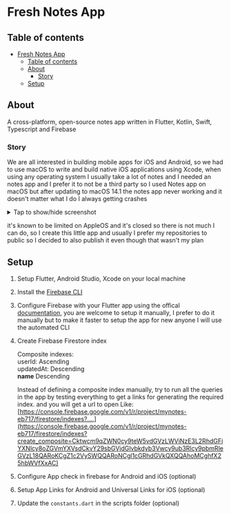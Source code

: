 # Fresh Notes App

## Table of contents
- [Fresh Notes App](#fresh-notes-app)
  - [Table of contents](#table-of-contents)
  - [About](#about)
    - [Story](#story)
  - [Setup](#setup)

## About
A cross-platform, open-source notes app written in Flutter, Kotlin, Swift, Typescript and Firebase

### Story
We are all interested in building mobile apps for iOS and Android, so we had to use macOS to write and build native iOS applications using Xcode, when using any operating system I usually take a lot of notes and I needed an notes app and I prefer it to not be a third party so I used Notes app on macOS but after updating to macOS 14.1 the notes app never working and it doesn't matter what I do I always getting crashes

<details>
<summary>Tap to show/hide screenshot</summary>
<br>

![macOS Notes crash](./assets/images/macos_notes_crash.png)

</details>

it's known to be limited on AppleOS and it's closed so there is not much I can do, so I create this little app and usually I prefer my repositories to public so I decided to also publish it even though that wasn't my plan

## Setup
1. Setup Flutter, Android Studio, Xcode on your local machine
2. Install the [Firebase CLI](https://firebase.google.com/docs/cli)
3. Configure Firebase with your Flutter app using the offical [documentation](https://firebase.google.com/docs/flutter/setup), you are welcome to setup it manually, I prefer to do it manually but to make it faster to setup the app for new anyone I will use the automated CLI
4. Create Firebase Firestore index

    Composite indexes: <br>
    userId: Ascending  <br>
    updatedAt: Descending <br>
    __name__ Descending <br>

    Instead of defining a composite index manually, try to run all the queries in the app by testing everything to get a links for generating the required index. and you will get a url to open Like:
    [https://console.firebase.google.com/v1/r/project/mynotes-eb717/firestore/indexes?....](https://console.firebase.google.com/v1/r/project/mynotes-eb717/firestore/indexes?create_composite=Cktwcm9qZWN0cy9teW5vdGVzLWViNzE3L2RhdGFiYXNlcy8oZGVmYXVsdCkvY29sbGVjdGlvbkdyb3Vwcy9ub3Rlcy9pbmRleGVzL18QARoKCgZ1c2VySWQQARoNCgl1cGRhdGVkQXQQAhoMCghfX25hbWVfXxAC)

5. Configure App check in firebase for Android and iOS (optional)
6. Setup App Links for Android and Universal Links for iOS (optional)
7. Update the `constants.dart` in the scripts folder (optional)

<!-- 1. Firebase: First setup firebase for both android/ios, register the apps and download the configurations and put
them in the desire place, "google-services.json" for android, ios "GoogleService-Info.plist"
already ignored in the .gitignore

1. Permissions

    Android:
        `
         <uses-feature
        android:name="android.hardware.camera"
        android:required="false" />

    <uses-permission android:name="android.permission.INTERNET" />
    <uses-permission android:name="android.permission.ACCESS_NETWORK_STATE" />
    <uses-permission android:name="android.permission.CAMERA" />
    <uses-permission
        android:name="android.permission.WRITE_EXTERNAL_STORAGE"
        android:maxSdkVersion="29" />
        `

    Ios:
    "<key>NSCameraUsageDescription</key>
	<string>We need access to the photo library so you take a photo</string>
	<key>NSPhotoLibraryUsageDescription</key>
	<string>We need access to the photo library so you pick image</string>
	<key>NSPhotoLibraryAddUsageDescription</key>
	<string>To save images into the library, we need permission from you</string>
	<key>FirebaseAutomaticScreenReportingEnabled</key>
	<false/>"

2. Localizations in Android and iOS
    iOS in info.plist:
    `
	<key>CFBundleLocalizations</key>
	<array>
		<string>en</string>
		<string>ar</string>
	</array>
    `
    Android:
    Create a file called res/xml/locales_config.xml and specify your app's languages, including your app's ultimate fallback locale, which is the locale specified in res/values/strings.xml.
    `
    <?xml version="1.0" encoding="utf-8"?>
    <locale-config xmlns:android="http://schemas.android.com/apk/res/android">
        <locale android:name="en"/>
        <locale android:name="ar"/>
    </locale-config>
    `
    In the manifest, add a line pointing to this new file:
    <manifest>
        ...
        <application
            ...
            android:localeConfig="@xml/locales_config">
        </application>
    </manifest>
    Specify supported languages in Gradle
    If not already present, specify the same languages using the resourceConfigurations property in your app's module-level build.gradle file:

    `
    android {
        ...
        defaultConfig {
            resourceConfigurations += ["en", "ar"]
        }
    }
    `


4. Create firebase firestore index

Composite indexes:
userId: Ascending
updatedAt: Descending
__name__ Descending

Instead of defining a composite index manually, try to run all the queries in the app by testing everything to get a links for generating the required index. and you will get a url to open 
[Like: https://console.firebase.google.com/v1/r/project/mynotes-eb717/firestore/indexes?create_composite=Cktwcm9qZWN0cy9teW5vdGVzLWViNzE3L2RhdGFiYXNlcy8oZGVmYXVsdCkvY29sbGVjdGlvbkdyb3Vwcy9ub3Rlcy9pbmRleGVzL18QARoKCgZ1c2VySWQQARoNCgl1cGRhdGVkQXQQAhoMCghfX25hbWVfXxAC](https://console.firebase.google.com/v1/r/project/mynotes-eb717/firestore/indexes?create_composite=Cktwcm9qZWN0cy9teW5vdGVzLWViNzE3L2RhdGFiYXNlcy8oZGVmYXVsdCkvY29sbGVjdGlvbkdyb3Vwcy9ub3Rlcy9pbmRleGVzL18QARoKCgZ1c2VySWQQARoNCgl1cGRhdGVkQXQQAhoMCghfX25hbWVfXxAC)

5. Configure App check in firebase for Android and iOS

6. configure iOS app notification permissions and etc...

7. Don't forgot to change app name, app icons, notifications icons, branding and applicationId and everything that is releated to this app when republish it again -->